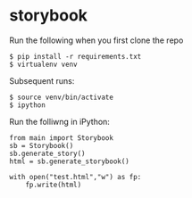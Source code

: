 # storybook

Run the following when you first clone the repo
```
$ pip install -r requirements.txt
$ virtualenv venv
```

Subsequent runs:
```
$ source venv/bin/activate
$ ipython
```

Run the folliwng in iPython:
```
from main import Storybook
sb = Storybook()
sb.generate_story()
html = sb.generate_storybook()

with open("test.html","w") as fp:
	fp.write(html)
```
